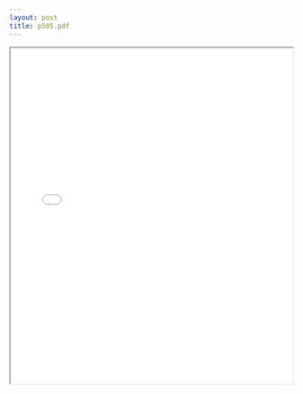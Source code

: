 ```yaml
---
layout: post
title: p505.pdf
---
```


<div class="pdf-container">
<iframe src="/irs.ea/assets/pdfs/p505.pdf" height="600" width="100%" allowFullScreen="true"></iframe>
</div>

